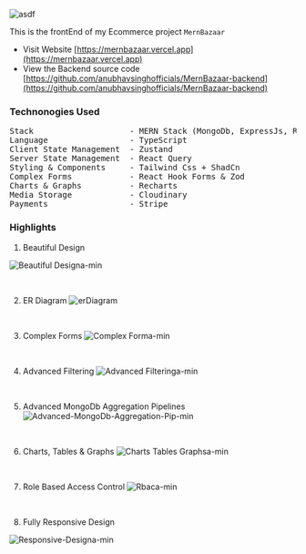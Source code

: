 ![asdf](https://github.com/anubhavsinghofficials/MernBazaar-backend/assets/132212797/2f6de3cf-2c9e-420b-9cef-4d09467710da)


This is the frontEnd of my Ecommerce project `MernBazaar`

- Visit Website [https://mernbazaar.vercel.app](https://mernbazaar.vercel.app)
- View the Backend source code [https://github.com/anubhavsinghofficials/MernBazaar-backend](https://github.com/anubhavsinghofficials/MernBazaar-backend)

### Technonogies Used

<pre>
Stack                    - MERN Stack (MongoDb, ExpressJs, ReactJs, NodeJs)
Language                 - TypeScript
Client State Management  - Zustand
Server State Management  - React Query
Styling & Components     - Tailwind Css + ShadCn
Complex Forms            - React Hook Forms & Zod
Charts & Graphs          - Recharts
Media Storage            - Cloudinary
Payments                 - Stripe
</pre>

### Highlights

1. Beautiful Design

 ![Beautiful Designa-min](https://github.com/anubhavsinghofficials/MernBazaar-backend/assets/132212797/92a7aa16-2cba-4387-a80e-e322b214552d)

&nbsp;

2. ER Diagram
![erDiagram](https://github.com/anubhavsinghofficials/MernBazaar-backend/assets/132212797/f7a25b90-a5c7-464f-8b7f-ac1f841aeba3)

&nbsp;

3. Complex Forms
![Complex Forma-min](https://github.com/anubhavsinghofficials/MernBazaar-backend/assets/132212797/f76ab5b3-4efb-4f02-bd2c-b88ebd23701f)

&nbsp;

4. Advanced Filtering
![Advanced Filteringa-min](https://github.com/anubhavsinghofficials/MernBazaar-backend/assets/132212797/0086ac33-fa9b-4110-9a8a-0426cc0db154)

&nbsp;

5. Advanced MongoDb Aggregation Pipelines
![Advanced-MongoDb-Aggregation-Pip-min](https://github.com/anubhavsinghofficials/MernBazaar-backend/assets/132212797/61a7fd0d-9533-4998-b1ae-d92b8650b453)

&nbsp;

6. Charts, Tables & Graphs
![Charts Tables   Graphsa-min](https://github.com/anubhavsinghofficials/MernBazaar-backend/assets/132212797/0493f5e3-2838-4dd6-bdc2-1006f8ada944)

&nbsp;

7. Role Based Access Control
![Rbaca-min](https://github.com/anubhavsinghofficials/MernBazaar-backend/assets/132212797/a9a25993-c2b9-408b-8e82-48889a4051bf)

&nbsp;

8. Fully Responsive Design

![Responsive-Designa-min](https://github.com/anubhavsinghofficials/MernBazaar-backend/assets/132212797/0ab9edca-a490-4d04-8f21-bb078ada6142)




